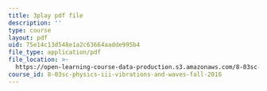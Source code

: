 ```yaml
---
title: 3play pdf file
description: ''
type: course
layout: pdf
uid: 75e14c13d548e1a2c63664aadde995b4
file_type: application/pdf
file_location: >-
  https://open-learning-course-data-production.s3.amazonaws.com/8-03sc-physics-iii-vibrations-and-waves-fall-2016/75e14c13d548e1a2c63664aadde995b4_In0E5_JrPpo.pdf
course_id: 8-03sc-physics-iii-vibrations-and-waves-fall-2016
---
```

